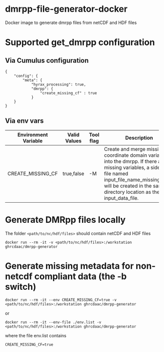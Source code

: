 # dmrpp-file-generator-docker
Docker image to generate dmrpp files from netCDF and HDF files
# Supported get_dmrpp configuration

## Via Cumulus configuration
```code
{
    "config": {
        "meta": {
            "hyrax_processing": true,
            "dmrpp": {
                "create_missing_cf" : true    
            }
    }
}
```
## Via env vars

| Environment Variable | Valid Values | Tool flag | Description |
| -----------          | ------------ | ----------| ----------- | 
| CREATE_MISSING_CF    | true,false   | -M        | Create and merge missing CF coordinate domain variables into the dmrpp. If there are missing variables, a sidecar file named input_file_name_missing.suffix will be created in the same directory location as the input_data_file. |

# Generate DMRpp files locally
The folder `<path/to/nc/hdf/files>` should contain netCDF and HDF files
```code
docker run --rm -it -v <path/to/nc/hdf/files>:/workstation ghrcdaac/dmrpp-generator
```
# Generate missing metadata for non-netcdf compliant data (the -b switch)
```code
docker run --rm -it --env CREATE_MISSING_CF=true -v <path/to/nc/hdf/files>:/workstation ghrcdaac/dmrpp-generator
```
or 
```code
docker run --rm -it --env-file ./env.list -v <path/to/nc/hdf/files>:/workstation ghrcdaac/dmrpp-generator
```
where the file env.list contains
```code
CREATE_MISSING_CF=true
```
